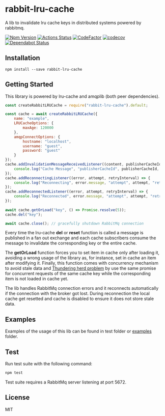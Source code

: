 # rabbit-lru-cache
A lib to invalidate lru cache keys in distributed systems powered by rabbitmq.

[ ![Npm Version](https://badge.fury.io/js/rabbit-lru-cache.svg)](https://www.npmjs.com/package/rabbit-lru-cache)
[![Actions Status](https://github.com/francescorivola/rabbit-lru-cache/workflows/Node%20CI/badge.svg)](https://github.com/francescorivola/rabbit-lru-cache/actions)
[![CodeFactor](https://www.codefactor.io/repository/github/francescorivola/rabbit-lru-cache/badge)](https://www.codefactor.io/repository/github/francescorivola/rabbit-lru-cache)
[![codecov](https://codecov.io/gh/francescorivola/rabbit-lru-cache/branch/master/graph/badge.svg)](https://codecov.io/gh/francescorivola/rabbit-lru-cache)
[![Dependabot Status](https://api.dependabot.com/badges/status?host=github&repo=francescorivola/rabbit-lru-cache)](https://dependabot.com)

## Installation

` npm install --save rabbit-lru-cache `

## Getting Started

This library is powered by lru-cache and amqplib (both peer dependencies).

```js
const createRabbitLRUCache = require("rabbit-lru-cache").default;

const cache = await createRabbitLRUCache({
    name: "example",
    LRUCacheOptions: {
        maxAge: 120000
    },
    amqpConnectOptions: {
        hostname: "localhost",
        username: "guest",
        password: "guest"
    }
});
cache.addInvalidationMessageReceivedListener((content, publisherCacheId) => {
    console.log("Cache Message", "publisherCacheId", publisherCacheId, "content", content);
});
cache.addReconnectingListener((error, attempt, retryInterval) => {
    console.log("Reconnecting", error.message, "attempt", attempt, "retryInterval", retryInterval);
});
cache.addReconnectedListener((error, attempt, retryInterval) => {
    console.log("Reconnected", error.message, "attempt", attempt, "retryInterval", retryInterval);
});
    
await cache.getOrLoad("key", () => Promise.resolve(5));
cache.del("key");

await cache.close(); // gracefully shutdown RabbitMq connection
```

Every time the lru-cache **del** or **reset** function is called a message is published in a fan out exchange and each cache subscribers consume the message to invalidate the corresponding key or the entire cache.

The **getOrLoad** function forces you to set item in cache only after loading it, avoiding a wrong usage of the library as, for instance, set in cache an item after modifying it. Finally, this function comes with concurrency mechanism to avoid stale data and [Thundering herd problem](https://en.wikipedia.org/wiki/Thundering_herd_problem) by use the same promise for concurrent requests of the same cache key while the corresponding item is not loaded in cache yet.

The lib handles RabbitMq connection errors and it reconnects automatically if the connection with the broker got lost. During reconnection the local cache get resetted and cache is disabled to ensure it does not store stale data.

## Examples

Examples of the usage of this lib can be found in test folder or [examples](./examples) folder.

## Test

Run test suite with the following command:

```sh
npm test
```

Test suite requires a RabbitMq server listening at port 5672.

## License

MIT
